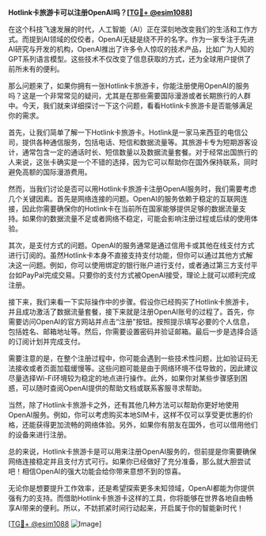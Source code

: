 **Hotlink卡旅游卡可以注册OpenAI吗？[[TG💪+ @esim1088](https://t.me/s/esim1088)]**

在这个科技飞速发展的时代，人工智能（AI）正在深刻地改变我们的生活和工作方式。而提到AI领域的佼佼者，OpenAI无疑是绕不开的名字。作为一家专注于先进AI研究与开发的机构，OpenAI推出了许多令人惊叹的技术产品，比如广为人知的GPT系列语言模型。这些技术不仅改变了信息获取的方式，还为全球用户提供了前所未有的便利。

那么问题来了，如果你拥有一张Hotlink卡旅游卡，你能注册使用OpenAI的服务吗？这是一个非常常见的疑问，尤其是在那些需要国际漫游或者长期旅行的人群中。今天，我们就来详细探讨一下这个问题，看看Hotlink卡旅游卡是否能够满足你的需求。

首先，让我们简单了解一下Hotlink卡旅游卡。Hotlink是一家马来西亚的电信公司，提供各种通信服务，包括电话、短信和数据流量等。其旅游卡专为短期游客设计，通常包含一定的通话时长、短信数量以及数据流量套餐。对于经常出国旅行的人来说，这张卡确实是一个不错的选择，因为它可以帮助你在国外保持联系，同时避免高额的国际漫游费用。

然而，当我们讨论是否可以用Hotlink卡旅游卡注册OpenAI服务时，我们需要考虑几个关键因素。首先是网络连接的问题。OpenAI的服务依赖于稳定的互联网连接，因此你需要确保你的Hotlink卡在当前所在国家能够提供足够的数据流量支持。如果你的数据流量不足或者网络不稳定，可能会影响注册过程或后续的使用体验。

其次，是支付方式的问题。OpenAI的服务通常是通过信用卡或其他在线支付方式进行订阅的。虽然Hotlink卡本身不直接支持支付功能，但你可以通过其他方式解决这一问题。例如，你可以使用绑定的银行账户进行支付，或者通过第三方支付平台如PayPal完成交易。只要你的支付方式被OpenAI接受，理论上就可以顺利完成注册。

接下来，我们来看一下实际操作中的步骤。假设你已经购买了Hotlink卡旅游卡，并且成功激活了数据流量套餐，接下来就是注册OpenAI账号的过程了。首先，你需要访问OpenAI的官方网站并点击“注册”按钮。按照提示填写必要的个人信息，包括姓名、邮箱地址等。然后，你需要设置密码并验证邮箱。最后一步是选择合适的订阅计划并完成支付。

需要注意的是，在整个注册过程中，你可能会遇到一些技术性问题，比如验证码无法接收或者页面加载缓慢等。这些问题可能是由于网络环境不佳导致的，因此建议尽量选择Wi-Fi环境较为稳定的地点进行操作。此外，如果你对某些步骤感到困惑，可以随时查阅OpenAI提供的帮助文档或联系客服寻求帮助。

当然，除了Hotlink卡旅游卡之外，还有其他几种方法可以帮助你更好地使用OpenAI服务。例如，你可以考虑购买本地SIM卡，这样不仅可以享受更优惠的价格，还能获得更加流畅的网络体验。另外，如果你有朋友在国外，也可以借用他们的设备来进行注册。

总的来说，Hotlink卡旅游卡是可以用来注册OpenAI服务的，但前提是你需要确保网络连接稳定并且支付方式可行。如果你已经做好了充分准备，那么就大胆尝试吧！相信OpenAI的强大功能会给你带来意想不到的惊喜。

无论你是想要提升工作效率，还是希望探索更多未知领域，OpenAI都能为你提供强有力的支持。而借助Hotlink卡旅游卡这样的工具，你将能够在世界各地自由畅享AI带来的便利。所以，不妨抓紧时间行动起来，开启属于你的智能新时代！

[[TG💪+ @esim1088](https://t.me/s/esim1088) ![Image](https://i.postimg.cc/4NQfJmqS/Snipaste-2025-05-13-00-14-12.png)]